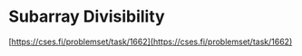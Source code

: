 # Subarray Divisibility

[https://cses.fi/problemset/task/1662](https://cses.fi/problemset/task/1662)
